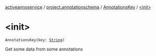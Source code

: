[activeannoservice](../../index.md) / [project.annotationschema](../index.md) / [AnnotationsKey](index.md) / [&lt;init&gt;](./-init-.md)

# &lt;init&gt;

`AnnotationsKey(key: `[`String`](https://kotlinlang.org/api/latest/jvm/stdlib/kotlin/-string/index.html)`)`

Get some data from some annotations

